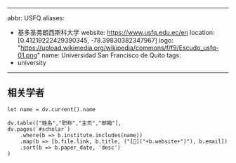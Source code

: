
---
abbr: USFQ
aliases:
- 基多圣弗朗西斯科大学
website: https://www.usfq.edu.ec/en
location: [0.41219222429390345, -78.39830382347967]
logo: "https://upload.wikimedia.org/wikipedia/commons/f/f9/Escudo_usfq-01.png"
name: Universidad San Francisco de Quito
tags:
- university
---

## 相关学者
```dataviewjs
let name = dv.current().name

dv.table(["姓名","职称","主页","邮箱"],
dv.pages(`#scholar`)
	.where(b => b.institute.includes(name))
	.map(b => [b.file.link, b.title, ("[🔗]("+b.website+")"), b.email])
	.sort(b => b.paper_date, 'desc')
)
```
